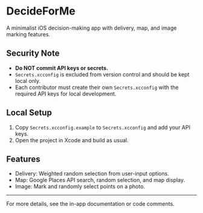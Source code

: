 # DecideForMe

A minimalist iOS decision-making app with delivery, map, and image marking features.

## Security Note
- **Do NOT commit API keys or secrets.**
- `Secrets.xcconfig` is excluded from version control and should be kept local only.
- Each contributor must create their own `Secrets.xcconfig` with the required API keys for local development.

## Local Setup
1. Copy `Secrets.xcconfig.example` to `Secrets.xcconfig` and add your API keys.
2. Open the project in Xcode and build as usual.

## Features
- Delivery: Weighted random selection from user-input options.
- Map: Google Places API search, random selection, and map display.
- Image: Mark and randomly select points on a photo.

---

For more details, see the in-app documentation or code comments. 
